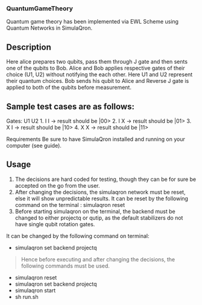 ### QuantumGameTheory

Quantum game theory has been implemented via EWL Scheme using Quantum Networks in SimulaQron.

## Description

Here alice prepares two qubits, pass them through J gate and then sents one of the qubits to Bob. Alice and Bob applies respective gates of their choice (U1, U2) without notifying the each other. Here U1 and U2 represent their quantum choices. Bob sends his qubit to Alice and Reverse J gate is applied to both of the qubits before measurement. 

## Sample test cases are as follows:

Gates: U1  U2
    1. I   I -> result should be |00>
    2. I   X -> result should be |01>
    3. X   I -> result should be |10>
    4. X   X -> result should be |11>

Requirements
Be sure to have SimulaQron installed and running on your computer (see  guide).

## Usage

1) The decisions are hard coded for testing, though they can be for sure be accepted on the go from the user. 
2) After changing the decisions, the simulaqron network must be reset, else it will show unpredictable results.
   It can be reset by the following command on the terminal : simulaqron reset
3) Before starting simulaqron on the terminal, the backend must be changed to either projectq or qutip, as the default               stabilizers do not have single qubit rotation gates.

It can be changed by the following command on terminal: 
* simulaqron set backend projectq
 > Hence before executing and after changing the decisions, the following commands must be used.
* simulaqron reset
* simulaqron set backend projectq
* simulaqron start
* sh run.sh
